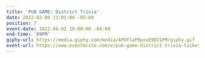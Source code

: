 ```yaml
---
title: 'PUB GAME: District Trivia'
date: 2022-02-08 11:01:00 -05:00
position: 7
event-date: 2022-06-02 19:00:00 -04:00
end-time: '09PM'
giphy-url: https://media.giphy.com/media/APDFlaP8poxD9DV1PM/giphy.gif
event-url: https://www.eventbrite.com/e/pub-game-district-trivia-tickets-344246569757
---
```


